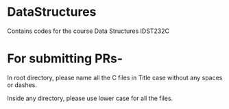 # DataStructures
Contains codes for the course Data Structures IDST232C



# For submitting PRs-

In root directory, please name all the C files in Title case without any spaces or dashes.

Inside any directory, please use lower case for all the files.
